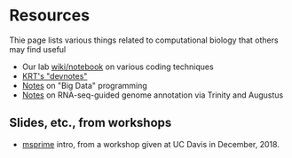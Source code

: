 # Resources

Thie page lists various things related to computational biology that others may find useful

* Our lab [wiki/notebook](coding) on various coding techniques
* [KRT's "devnotes"](https://github.com/molpopgen/devnotes/wiki)
* [Notes](https://github.com/molpopgen/BigDataFormats) on "Big Data" programming
* [Notes](https://github.com/ThorntonLab/annotation_methods) on RNA-seq-guided genome annotation via Trinity and Augustus

## Slides, etc., from workshops

* [msprime](msprime_out) intro, from a workshop given at UC Davis in December, 2018.
